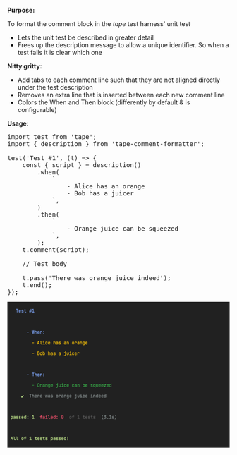 **Purpose:**

To format the comment block in the _tape_ test harness' unit test
 - Lets the unit test be described in greater detail
 - Frees up the description message to allow a unique identifier. So when a test fails it is clear which one

**Nitty gritty:**
 - Add tabs to each comment line such that they are not aligned directly under the test description
 - Removes an extra line that is inserted between each new comment line
 - Colors the When and Then block (differently by default & is configurable)

**Usage:**
<pre>
import test from 'tape';
import { description } from 'tape-comment-formatter';

test('Test #1', (t) => {
    const { script } = description()
        .when(
            `
                - Alice has an orange
                - Bob has a juicer
            `,
        )
        .then(
            `
                - Orange juice can be squeezed
            `,
        );
    t.comment(script);

    // Test body

    t.pass('There was orange juice indeed');
    t.end();
});
</pre>

![Looks like](./output.png)
